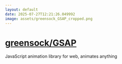 ```yaml
---
layout: default
date: 2025-07-27T12:21:26.049992
image: assets/greensock_GSAP_cropped.png
---
```


# [greensock/GSAP](https://github.com/greensock/GSAP)

JavaScript animation library for web, animates anything
